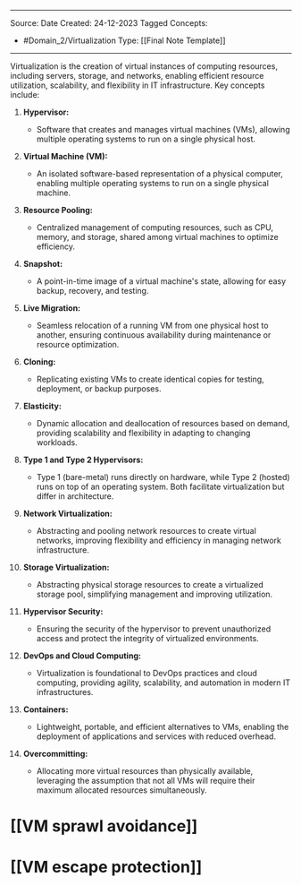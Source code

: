 - - -
Source:
Date Created:  24-12-2023
Tagged Concepts:
- #Domain_2/Virtualization 
Type: [[Final Note Template]]
- - - 
Virtualization is the creation of virtual instances of computing resources, including servers, storage, and networks, enabling efficient resource utilization, scalability, and flexibility in IT infrastructure. Key concepts include:

1. **Hypervisor:**
    
    - Software that creates and manages virtual machines (VMs), allowing multiple operating systems to run on a single physical host.
2. **Virtual Machine (VM):**
    
    - An isolated software-based representation of a physical computer, enabling multiple operating systems to run on a single physical machine.
3. **Resource Pooling:**
    
    - Centralized management of computing resources, such as CPU, memory, and storage, shared among virtual machines to optimize efficiency.
4. **Snapshot:**
    
    - A point-in-time image of a virtual machine's state, allowing for easy backup, recovery, and testing.
5. **Live Migration:**
    
    - Seamless relocation of a running VM from one physical host to another, ensuring continuous availability during maintenance or resource optimization.
6. **Cloning:**
    
    - Replicating existing VMs to create identical copies for testing, deployment, or backup purposes.
7. **Elasticity:**
    
    - Dynamic allocation and deallocation of resources based on demand, providing scalability and flexibility in adapting to changing workloads.
8. **Type 1 and Type 2 Hypervisors:**
    
    - Type 1 (bare-metal) runs directly on hardware, while Type 2 (hosted) runs on top of an operating system. Both facilitate virtualization but differ in architecture.
9. **Network Virtualization:**
    
    - Abstracting and pooling network resources to create virtual networks, improving flexibility and efficiency in managing network infrastructure.
10. **Storage Virtualization:**
    
    - Abstracting physical storage resources to create a virtualized storage pool, simplifying management and improving utilization.
11. **Hypervisor Security:**
    
    - Ensuring the security of the hypervisor to prevent unauthorized access and protect the integrity of virtualized environments.
12. **DevOps and Cloud Computing:**
    
    - Virtualization is foundational to DevOps practices and cloud computing, providing agility, scalability, and automation in modern IT infrastructures.
13. **Containers:**
    
    - Lightweight, portable, and efficient alternatives to VMs, enabling the deployment of applications and services with reduced overhead.
14. **Overcommitting:**
    
    - Allocating more virtual resources than physically available, leveraging the assumption that not all VMs will require their maximum allocated resources simultaneously.
  


# [[VM sprawl avoidance]]
# [[VM escape protection]]